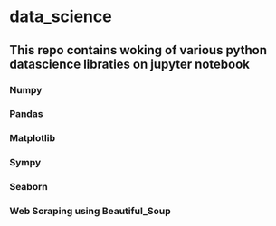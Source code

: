 # data_science
## This repo contains woking of various python datascience libraties on jupyter notebook
### Numpy
### Pandas
### Matplotlib
### Sympy
### Seaborn
### Web Scraping using Beautiful_Soup
